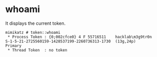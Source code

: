 # whoami

It displays the current token.

```text
mimikatz # token::whoami
 * Process Token : {0;002cfce0} 4 F 55716511    hacklab\m3g9tr0n        S-1-5-21-2725560159-1428537199-2260736313-1730  (13g,24p)       Primary
 * Thread Token  : no token
```


